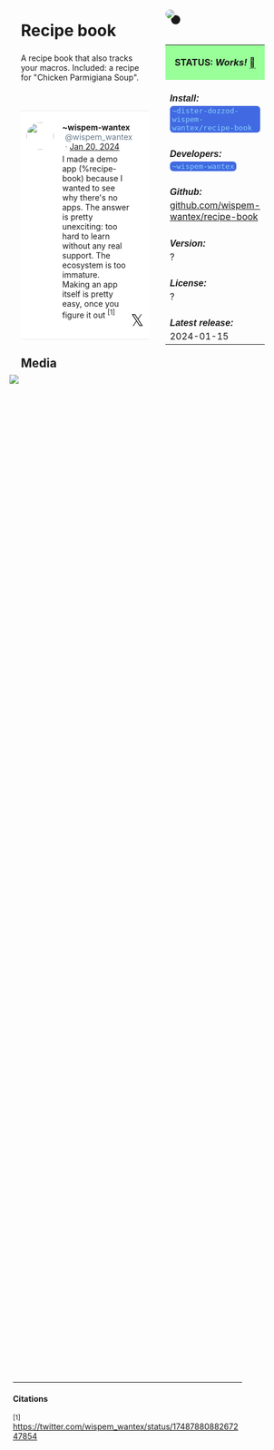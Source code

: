<style>
	/* %wiki restyling */
.page a{display: inline-block;color: white;border: 1px solid black;margin-right: 6px;padding: 5px;background-color:#3366cc;border-radius:7px;}#page-title{display:none;}.sidebar{margin-right:-20px;padding-top:180px;background-image: url("https://i.imgur.com/enNS7bT.png");background-repeat:no-repeat;background-position-x:53%}#global-menu{border:2px solid cadetblue;}#global-menu a{display:block;margin-bottom:6px;}h1{font-size:2em;margin-top:0em}footer{text-align:left}
	/* Tooltip */
.tooltip {position: relative;display: inline-block;border-bottom: 1px dotted black;}
.tooltip .tooltiptext {visibility: hidden;width: 120px;background-color: black;color: #fff;text-align: center;padding: 5px 0;border-radius: 6px;
position: absolute;z-index: 1;}
.tooltip:hover .tooltiptext {visibility: visible;}
.logo {margin-top:-20px;margin-bottom:30px;margin-left:0px;box-shadow: 10px 10px;border-radius:30px;}
	/* Flexbox */
* {box-sizing: border-box;} body {margin: 0;} #main {display: flex;min-height: calc(100vh - 40vh);} #main > article {flex: 1;} #main > nav, #main > aside {flex: 0 0 20vw;} #main > nav {order: -1;} header{padding: 0em;} footer, article, nav, aside {padding: 1em;}
	/* Urmanac */
.urlink{display:inline-block;padding:1px 4px 1px 4px;font-family:monospace;color:LightSkyBlue; background:RoyalBlue;border-radius:6px;} .wlink{background-color: royalblue;border-radius: 0px;padding: 2px 2px 1px 2px;border: solid 1px lightskyblue;color: wheat;} .xlink{background-color: rgba(130, 130, 130, 20%);border-radius: 0px;padding: 2px 2px 1px 2px;border: solid 1px lightskyblue;color: black;} h5{margin-bottom:-1em;font-family:sans-serif}
img {max-width:100%;} .avator {border-radius:100px;width:48px;margin-right: 15px;} .tweet-wrap {max-width:490px;background: #fff;margin: 0 auto;margin-top: 50px;border-radius:3px;padding: 20px 30px 20px 10px;border-bottom: 1px solid #e6ecf0;border-top: 1px solid #e6ecf0;}.tweet-header {display: flex;align-items:flex-start;font-size:14px;}
.tweet-header-info {font-weight:bold;} .tweet-header-info span {color:#657786;font-weight:normal;margin-left: 5px;} .tweet-header-info p {font-weight:normal;margin-top: 5px;} .tweet-img-wrap {padding-left: 60px;}
</style>
<link href="https://fonts.googleapis.com/css?family=Asap" rel="stylesheet">
<link href="https://fonts.googleapis.com/css?family=Roboto" rel="stylesheet">



<div id="main"><article>

# Recipe book

A recipe book that also tracks your macros. Included: a recipe for "Chicken Parmigiana Soup".

<div class="tweet-wrap">
  <div class="tweet-header">
    <img src="https://pbs.twimg.com/profile_images/1724933823144620032/sYTzWQy2_400x400.jpg" alt="" class="avator">
    <div class="tweet-header-info">
      ~wispem-wantex <span>@wispem_wantex</span><span> · <a href="https://twitter.com/wispem_wantex/status/1748788088267247854">Jan 20, 2024</a>
</span>
      <p>I made a demo app (%recipe-book) because I wanted to see why there's no apps.
The answer is pretty unexciting: too hard to learn without any real support.  The ecosystem is too immature. <br>
Making an app itself is pretty easy, once you figure it out <sup>[1]</sup></p>
    </div>    
  </div>
<span style="float: right;position: relative;font-size: 2em;top: -30;right: -20;">𝕏</span>
</div>

## Media

<img src="https://i.imgur.com/GtXQ9yl.jpeg" style="margin-left:-20px;margin-top:-10px;max-width:320px">

</article><aside>

<img src="https://i.imgur.com/weCvyKI.png" class="logo">

<table style="width:100%">
  <tr><th style="background-color:#99ff99">

STATUS: <i>Works!</i> <span class="tooltip">&#x1f4c5;<span class="tooltiptext">May 21st 2024 by ~hassun-hassel</span></span>

</th></tr>
  <tr><td>
	<h5>  Install: </h5><br><span class="urlink"> ~dister-dozzod-wispem-wantex/recipe-book </span>
  </td></tr>

  <tr><td>
	<h5>   Developers: </h5><br><span class="urlink"> ~wispem-wantex </span>
  </td></tr>
  
  <tr><td>
	<h5>  Github: </h5><br> <a href="https://github.com/wispem-wantex/recipe-book">github.com/wispem-wantex/recipe-book</a>
  </td></tr>

  <tr><td>
	<h5>  Version: </h5><br> ?
  </td></tr>

  <tr><td>
	<h5>  License: </h5><br> ?
  </td></tr>

  <tr><td>
	<h5>  Latest release: </h5><br> 2024-01-15
  </td></tr>

</table> 

</aside></div>

---------------------------------

#### Citations

<sup>[1]</sup> https://twitter.com/wispem_wantex/status/1748788088267247854

